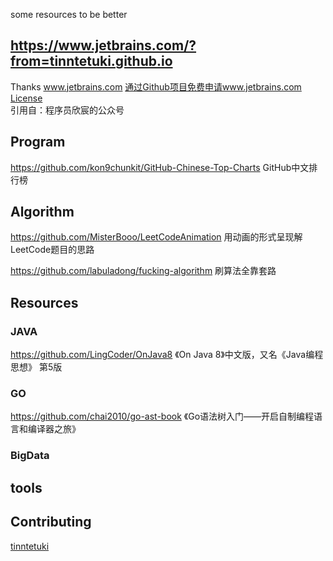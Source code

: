 some resources to be better

## https://www.jetbrains.com/?from=tinntetuki.github.io
Thanks www.jetbrains.com
[通过Github项目免费申请www.jetbrains.com License](https://blog.csdn.net/boling_cavalry/article/details/100014835) </br>
引用自：程序员欣宸的公众号


## Program
https://github.com/kon9chunkit/GitHub-Chinese-Top-Charts  GitHub中文排行榜

## Algorithm
https://github.com/MisterBooo/LeetCodeAnimation  	用动画的形式呈现解LeetCode题目的思路

https://github.com/labuladong/fucking-algorithm 	刷算法全靠套路

## Resources
### JAVA
https://github.com/LingCoder/OnJava8  《On Java 8》中文版，又名《Java编程思想》 第5版

### GO
https://github.com/chai2010/go-ast-book   《Go语法树入门——开启自制编程语言和编译器之旅》

### BigData

## tools


## Contributing
[tinntetuki](https://github.com/tinntetuki/tinntetuki.github.io)